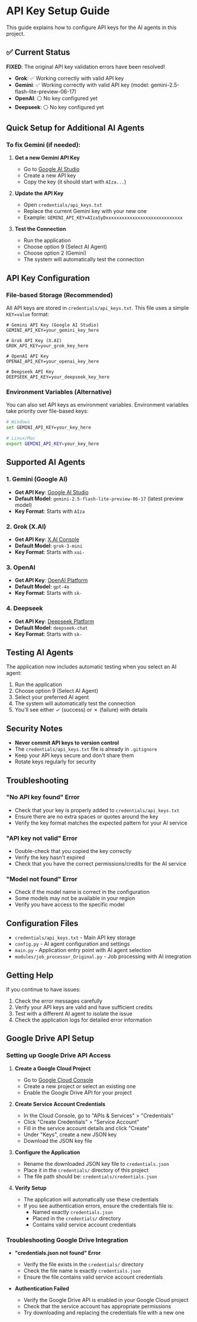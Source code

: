 # API Key Setup Guide

This guide explains how to configure API keys for the AI agents in this project.

## ✅ Current Status

**FIXED**: The original API key validation errors have been resolved!

- **Grok**: ✅ Working correctly with valid API key
- **Gemini**: ✅ Working correctly with valid API key (model: gemini-2.5-flash-lite-preview-06-17)
- **OpenAI**: ⚪ No key configured yet
- **Deepseek**: ⚪ No key configured yet

## Quick Setup for Additional AI Agents

### To fix Gemini (if needed):
1. **Get a new Gemini API Key**
   - Go to [Google AI Studio](https://makersuite.google.com/app/apikey)
   - Create a new API key
   - Copy the key (it should start with `AIza...`)

2. **Update the API Key**
   - Open `credentials/api_keys.txt`
   - Replace the current Gemini key with your new one
   - Example: `GEMINI_API_KEY=AIzaSyDxxxxxxxxxxxxxxxxxxxxxxxxxxxxx`

3. **Test the Connection**
   - Run the application
   - Choose option 9 (Select AI Agent)
   - Choose option 2 (Gemini)
   - The system will automatically test the connection

## API Key Configuration

### File-based Storage (Recommended)

All API keys are stored in `credentials/api_keys.txt`. This file uses a simple `KEY=value` format:

```
# Gemini API Key (Google AI Studio)
GEMINI_API_KEY=your_gemini_key_here

# Grok API Key (X.AI)
GROK_API_KEY=your_grok_key_here

# OpenAI API Key
OPENAI_API_KEY=your_openai_key_here

# Deepseek API Key
DEEPSEEK_API_KEY=your_deepseek_key_here
```

### Environment Variables (Alternative)

You can also set API keys as environment variables. Environment variables take priority over file-based keys:

```bash
# Windows
set GEMINI_API_KEY=your_key_here

# Linux/Mac
export GEMINI_API_KEY=your_key_here
```

## Supported AI Agents

### 1. Gemini (Google AI)
- **Get API Key**: [Google AI Studio](https://makersuite.google.com/app/apikey)
- **Default Model**: `gemini-2.5-flash-lite-preview-06-17` (latest preview model)
- **Key Format**: Starts with `AIza`

### 2. Grok (X.AI)
- **Get API Key**: [X.AI Console](https://console.x.ai/)
- **Default Model**: `grok-3-mini`
- **Key Format**: Starts with `xai-`

### 3. OpenAI
- **Get API Key**: [OpenAI Platform](https://platform.openai.com/api-keys)
- **Default Model**: `gpt-4o`
- **Key Format**: Starts with `sk-`

### 4. Deepseek
- **Get API Key**: [Deepseek Platform](https://platform.deepseek.com/)
- **Default Model**: `deepseek-chat`
- **Key Format**: Starts with `sk-`

## Testing AI Agents

The application now includes automatic testing when you select an AI agent:

1. Run the application
2. Choose option 9 (Select AI Agent)
3. Select your preferred AI agent
4. The system will automatically test the connection
5. You'll see either ✓ (success) or ✗ (failure) with details

## Security Notes

- **Never commit API keys to version control**
- The `credentials/api_keys.txt` file is already in `.gitignore`
- Keep your API keys secure and don't share them
- Rotate keys regularly for security

## Troubleshooting

### "No API key found" Error
- Check that your key is properly added to `credentials/api_keys.txt`
- Ensure there are no extra spaces or quotes around the key
- Verify the key format matches the expected pattern for your AI service

### "API key not valid" Error
- Double-check that you copied the key correctly
- Verify the key hasn't expired
- Check that you have the correct permissions/credits for the AI service

### "Model not found" Error
- Check if the model name is correct in the configuration
- Some models may not be available in your region
- Verify you have access to the specific model

## Configuration Files

- `credentials/api_keys.txt` - Main API key storage
- `config.py` - AI agent configuration and settings
- `main.py` - Application entry point with AI agent selection
- `modules/job_processor_Original.py` - Job processing with AI integration

## Getting Help

If you continue to have issues:

1. Check the error messages carefully
2. Verify your API keys are valid and have sufficient credits
3. Test with a different AI agent to isolate the issue
4. Check the application logs for detailed error information

## Google Drive API Setup

### Setting up Google Drive API Access

1. **Create a Google Cloud Project**
   - Go to [Google Cloud Console](https://console.cloud.google.com/)
   - Create a new project or select an existing one
   - Enable the Google Drive API for your project

2. **Create Service Account Credentials**
   - In the Cloud Console, go to "APIs & Services" > "Credentials"
   - Click "Create Credentials" > "Service Account"
   - Fill in the service account details and click "Create"
   - Under "Keys", create a new JSON key
   - Download the JSON key file

3. **Configure the Application**
   - Rename the downloaded JSON key file to `credentials.json`
   - Place it in the `credentials/` directory of this project
   - The file path should be: `credentials/credentials.json`

4. **Verify Setup**
   - The application will automatically use these credentials
   - If you see authentication errors, ensure the credentials file is:
     - Named exactly `credentials.json`
     - Placed in the `credentials/` directory
     - Contains valid service account credentials

### Troubleshooting Google Drive Integration

- **"credentials.json not found" Error**
  - Verify the file exists in the `credentials/` directory
  - Check the file name is exactly `credentials.json`
  - Ensure the file contains valid service account credentials

- **Authentication Failed**
  - Verify the Google Drive API is enabled in your Google Cloud project
  - Check that the service account has appropriate permissions
  - Try downloading and replacing the credentials file with a new one

